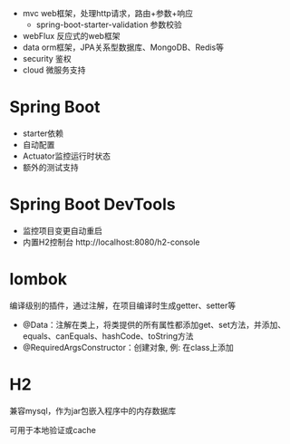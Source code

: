 - mvc web框架，处理http请求，路由+参数+响应
  - spring-boot-starter-validation 参数校验
- webFlux 反应式的web框架
- data orm框架，JPA关系型数据库、MongoDB、Redis等
- security 鉴权
- cloud 微服务支持

# Spring Boot
- starter依赖
- 自动配置
- Actuator监控运行时状态
- 额外的测试支持

# Spring Boot DevTools
- 监控项目变更自动重启
- 内置H2控制台 http://localhost:8080/h2-console

# lombok
编译级别的插件，通过注解，在项目编译时生成getter、setter等

- @Data：注解在类上，将类提供的所有属性都添加get、set方法，并添加、equals、canEquals、hashCode、toString方法
- @RequiredArgsConstructor：创建对象, 例: 在class上添加

# H2
兼容mysql，作为jar包嵌入程序中的内存数据库

可用于本地验证或cache